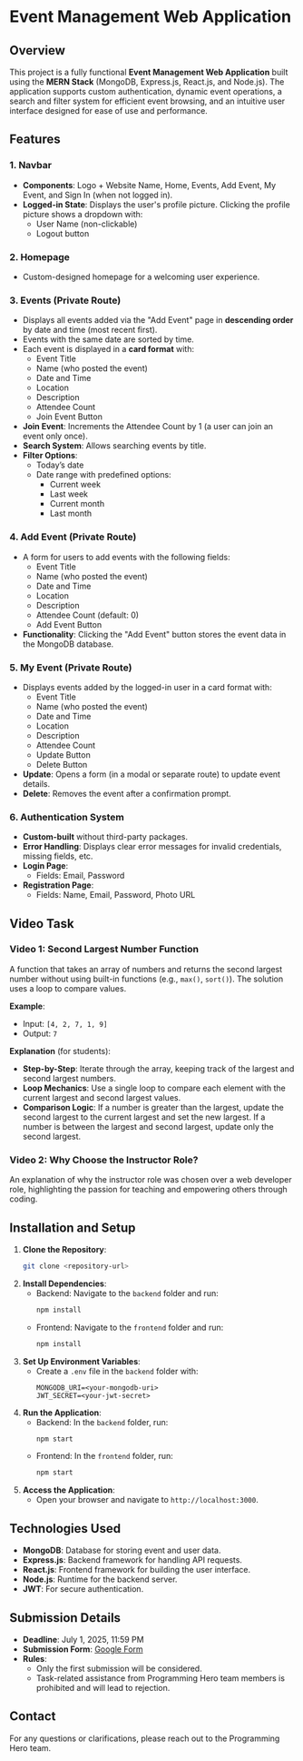 # Event Management Web Application

## Overview
This project is a fully functional **Event Management Web Application** built using the **MERN Stack** (MongoDB, Express.js, React.js, and Node.js). The application supports custom authentication, dynamic event operations, a search and filter system for efficient event browsing, and an intuitive user interface designed for ease of use and performance.

## Features

### 1. Navbar
- **Components**: Logo + Website Name, Home, Events, Add Event, My Event, and Sign In (when not logged in).
- **Logged-in State**: Displays the user's profile picture. Clicking the profile picture shows a dropdown with:
  - User Name (non-clickable)
  - Logout button

### 2. Homepage
- Custom-designed homepage for a welcoming user experience.

### 3. Events (Private Route)
- Displays all events added via the "Add Event" page in **descending order** by date and time (most recent first).
- Events with the same date are sorted by time.
- Each event is displayed in a **card format** with:
  - Event Title
  - Name (who posted the event)
  - Date and Time
  - Location
  - Description
  - Attendee Count
  - Join Event Button
- **Join Event**: Increments the Attendee Count by 1 (a user can join an event only once).
- **Search System**: Allows searching events by title.
- **Filter Options**:
  - Today’s date
  - Date range with predefined options:
    - Current week
    - Last week
    - Current month
    - Last month

### 4. Add Event (Private Route)
- A form for users to add events with the following fields:
  - Event Title
  - Name (who posted the event)
  - Date and Time
  - Location
  - Description
  - Attendee Count (default: 0)
  - Add Event Button
- **Functionality**: Clicking the "Add Event" button stores the event data in the MongoDB database.

### 5. My Event (Private Route)
- Displays events added by the logged-in user in a card format with:
  - Event Title
  - Name (who posted the event)
  - Date and Time
  - Location
  - Description
  - Attendee Count
  - Update Button
  - Delete Button
- **Update**: Opens a form (in a modal or separate route) to update event details.
- **Delete**: Removes the event after a confirmation prompt.

### 6. Authentication System
- **Custom-built** without third-party packages.
- **Error Handling**: Displays clear error messages for invalid credentials, missing fields, etc.
- **Login Page**:
  - Fields: Email, Password
- **Registration Page**:
  - Fields: Name, Email, Password, Photo URL

## Video Task
### Video 1: Second Largest Number Function
A function that takes an array of numbers and returns the second largest number without using built-in functions (e.g., `max()`, `sort()`). The solution uses a loop to compare values.

**Example**:
- Input: `[4, 2, 7, 1, 9]`
- Output: `7`

**Explanation** (for students):
- **Step-by-Step**: Iterate through the array, keeping track of the largest and second largest numbers.
- **Loop Mechanics**: Use a single loop to compare each element with the current largest and second largest values.
- **Comparison Logic**: If a number is greater than the largest, update the second largest to the current largest and set the new largest. If a number is between the largest and second largest, update only the second largest.

### Video 2: Why Choose the Instructor Role?
An explanation of why the instructor role was chosen over a web developer role, highlighting the passion for teaching and empowering others through coding.

## Installation and Setup
1. **Clone the Repository**:
   ```bash
   git clone <repository-url>
   ```
2. **Install Dependencies**:
   - Backend: Navigate to the `backend` folder and run:
     ```bash
     npm install
     ```
   - Frontend: Navigate to the `frontend` folder and run:
     ```bash
     npm install
     ```
3. **Set Up Environment Variables**:
   - Create a `.env` file in the `backend` folder with:
     ```env
     MONGODB_URI=<your-mongodb-uri>
     JWT_SECRET=<your-jwt-secret>
     ```
4. **Run the Application**:
   - Backend: In the `backend` folder, run:
     ```bash
     npm start
     ```
   - Frontend: In the `frontend` folder, run:
     ```bash
     npm start
     ```
5. **Access the Application**:
   - Open your browser and navigate to `http://localhost:3000`.

## Technologies Used
- **MongoDB**: Database for storing event and user data.
- **Express.js**: Backend framework for handling API requests.
- **React.js**: Frontend framework for building the user interface.
- **Node.js**: Runtime for the backend server.
- **JWT**: For secure authentication.

## Submission Details
- **Deadline**: July 1, 2025, 11:59 PM
- **Submission Form**: [Google Form](#)
- **Rules**:
  - Only the first submission will be considered.
  - Task-related assistance from Programming Hero team members is prohibited and will lead to rejection.

## Contact
For any questions or clarifications, please reach out to the Programming Hero team.